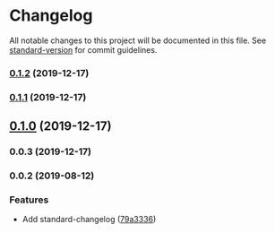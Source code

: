 # Changelog

All notable changes to this project will be documented in this file. See [standard-version](https://github.com/conventional-changelog/standard-version) for commit guidelines.

### [0.1.2](https://github.com/mitevpi/metavue/compare/v0.1.1...v0.1.2) (2019-12-17)

### [0.1.1](https://github.com/mitevpi/metavue/compare/v0.1.0...v0.1.1) (2019-12-17)

## [0.1.0](https://github.com/mitevpi/metavue/compare/v0.0.3...v0.1.0) (2019-12-17)

### 0.0.3 (2019-12-17)

### 0.0.2 (2019-08-12)


### Features

* Add standard-changelog ([79a3336](https://github.com/mitevpi/node-module-template/commit/79a3336))

